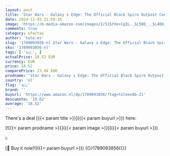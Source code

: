 ```yaml
---
layout: post
title: 'Star Wars - Galaxy s Edge: The Official Black Spire Outpost Cookbook'
date: 2024-11-05 21:59:15
image: 'https://m.media-amazon.com/images/I/51SYXe+CgIL._SL500_._SL400_.jpg'
comments: true
category: ofertas
author: 'tole.es'
slug: '1789093856-nl Star Wars - Galaxy s Edge: The Official Black Spire...'
sku: '1789093856-nl'
tags: [ '🇳🇱', ]
actualPrice: 18.52 EUR
currency: EUR
price: 18.52
comparePrice: 23.04 EUR
prodname: 'Star Wars - Galaxy s Edge: The Official Black Spire Outpost Cookbook'
country: 'nl'
flag: '🇳🇱'
brand: ''
buyurl: 'https://www.amazon.nl/dp/1789093856/?tag=tolees0b-21'
descuento: '19.62'
average: '18.52'
---
```


There's a deal [{{< param title >}}]({{< param buyurl >}})  here:

[![{{< param prodname >}}]({{< param image >}})]({{< param buyurl >}})

ℹ️:


[🛒 Buy it now!!]({{< param buyurl >}})
{{<world>}}1789093856{{</world>}}
